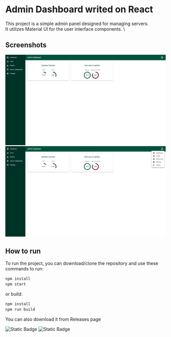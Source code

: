# Admin Dashboard writed on React
This project is a simple admin panel designed for managing servers. \
It utilizes Material UI for the user interface components. \
## Screenshots
![Image](/screenshots/screenshot1.png)
![Image](/screenshots/screenshot2.png)


## How to run
To run the project, you can download/clone the repository and use these commands to run:
```bash 
npm install
npm start
```
or build:
```bash 
npm install
npm run build
```
You can also download it from Releases page 

![Static Badge](https://img.shields.io/badge/Using_with-LCSA-%23006d75)
![Static Badge](https://img.shields.io/badge/Created_by-SnippetsX-8A2BE2)